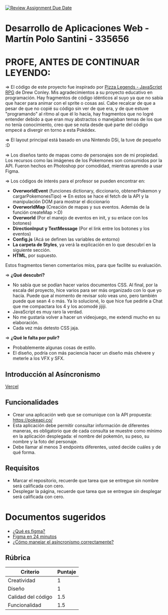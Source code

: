 [![Review Assignment Due Date](https://classroom.github.com/assets/deadline-readme-button-22041afd0340ce965d47ae6ef1cefeee28c7c493a6346c4f15d667ab976d596c.svg)](https://classroom.github.com/a/fOa_bXW6)
# Desarrollo de Aplicaciones Web - Martín Polo Santini - 335656

# PROFE, ANTES DE CONTINUAR LEYENDO:

=> El código de este proyecto fue inspirado por [Pizza Legends - JavaScript RPG](https://www.youtube.com/playlist?list=PLcjhmZ8oLT0r9dSiIK6RB_PuBWlG1KSq_) de Drew Conley. Mis agradecimientos a su proyecto educativo en programación. Hay fragmentos de código idénticos al suyo ya que no sabía que hacer para animar con el sprite o cosas así. Cabe recalcar de que a pesar de que no copié su código sin ver de que era, y de que estuve "programando" al ritmo al que él lo hacía, hay fragmentos que no logré entender debido a que eran muy abstractos o manejaban temas de los que no tenía conocimiento, creo que se nota desde qué parte del código empecé a divergir en torno a esta Pokédex.

=> El layout principal está basado en una Nintendo DSi, la tuve de pequeño :D

=> Los diseños tanto de mapas como de personajes son de mi propiedad. Los recursos como las imágenes de los Pokemones son consumidos por la API. Fueron hechos en Photoshop por comodidad, mientras aprendo a usar Figma.

=> Los códigos de interés para el profesor se pueden encontrar en:

- **OverworldEvent** (funciones dictionary, diccionario, obtenerPokemon y cargarPokemonesTipo) => En estos se hace el fetch de la API y la manipulación DOM para mostrar el diccionario
- **OverworldMap** (Creación de mapas y sus eventos. Además de la función createMap >:D)
- **Overworld** (Por el manejo de eventos en init, y su enlace con los botones)
- **DirectionInput y TextMessage** (Por el link entre los botones y los eventos)
- **Config.js** (Acá se definen las variables de entorno)
- **La carpeta de Styles**, ya verá la explicación en lo que descubrí en la siguiente sección.
- **HTML**, por supuesto.

Estos fragmentos tienen comentarios míos, para que facilite su evaluación.

=> **¿Qué descubrí?**
- No sabía que se podían hacer varios documentos CSS. Al final, por la escala del proyecto, hice varios para ser más organizado con lo que yo hacía. Puede que al momento de revisar solo veas uno, pero también puede que sean 4 o más. Ya lo solucioné, lo que hice fue pedirle a Chat que me compactara los 4 y los acomodé jijiji.
- JavaScript es muy raro la verdad.
- No me gustaría volver a hacer un videojuego, me extendí mucho en su elaboración.
- Cada vez más detesto CSS jaja.

=> **¿Qué le falta por pulir?**
- Probablemente algunas cosas de estilo.
- El diseño, podría con más paciencia hacer un diseño más chévere y meterle a los VFX y SFX.


## Introducción al Asíncronismo

[Vercel](https://intro-to-asyncronism-polosantini.vercel.app/)

## Funcionalidades

- Crear una aplicación web que se comunique con la API propuesta: https://pokeapi.co/
- Esta aplicación debe permitir consultar información de diferentes maneras, es obligatorio que de cada consulta se muestre como mínimo en la aplicación desplegada: el nombre del pokemón, su peso, su nombre y la foto del personaje.
- Debe llamar al menos 3 endpoints diferentes, usted decide cuáles y de qué forma.


## Requisitos

- Marcar el repositorio, recuerde que tarea que se entregue sin nombre será calificada con cero.
- Desplegar la página, recuerde que tarea que se entregue sin desplegar será calificada con cero.


# Documentos sugeridos
- [¿Qué es figma?](https://www.youtube.com/watch?v=1pW_sk-2y40&pp=ygUMZmlnbWEgY291cnNl)
- [Figma en 24 minutos](https://www.youtube.com/watch?v=FTFaQWZBqQ8&t=22s&pp=ygUMZmlnbWEgY291cnNl)
- [¿Cómo manejar el asíncronismo correctamente?](https://www.youtube.com/watch?v=vn3tm0quoqE&pp=ygUWYXN5bmMgYXdhaXQgamF2YXNjcmlwdA%3D%3D)


## Rúbrica

| Criterio           | Puntaje |
|--------------------|---------|
| Creatividad        | 1       |
| Diseño             | 1       |
| Calidad del código | 1.5     |
| Funcionalidad      | 1.5     |

